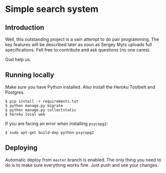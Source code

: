 # Simple search system
## Introduction
Well, this outstanding project is a vain attempt to do pair programming.
The key features will be described later as soon as Sergey Myts uploads full specifications.
Fell free to contribute and ask questions (no one cares).

God help us.

## Running locally

Make sure you have Python installed. Also install the Heroku Toolbelt and Postgres.

    $ pip install -r requirements.txt
    $ python manage.py migrate
    $ python manage.py collectstatic
    $ heroku local web
   If you are facing an error when installing `psycopg2`:


    $ sudo apt-get build-dep python-psycopg2
## Deploying
Automatic deploy from `master` branch is enabled. The only thing you need to do is to make sure everything works fine.  Just push and see your changes.
